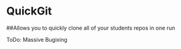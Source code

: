 # QuickGit

##Allows you to quickly clone all of your students repos in one run

ToDo: Massive Bugixing
